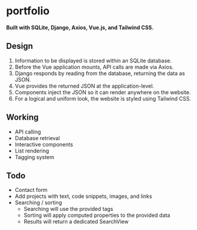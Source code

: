 # portfolio
**Built with SQLite, Django, Axios, Vue.js, and Tailwind CSS.**

## Design
1. Information to be displayed is stored within an SQLite database.
2. Before the Vue application mounts, API calls are made via Axios.
3. Django responds by reading from the database, returning the data as JSON.
4. Vue provides the returned JSON at the application-level.
5. Components inject the JSON so it can render anywhere on the website.
6. For a logical and uniform look, the website is styled using Tailwind CSS.

## Working
- API calling
- Database retrieval
- Interactive components
- List rendering
- Tagging system

## Todo
- Contact form
- Add projects with text, code snippets, images, and links
- Searching / sorting
  - Searching will use the provided tags
  - Sorting will apply computed properties to the provided data
  - Results will return a dedicated SearchView
 

